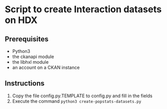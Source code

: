 # Script to create Interaction datasets on HDX

## Prerequisites

* Python3
* the ckanapi module
* the libhxl module
* an account on a CKAN instance

## Instructions

1. Copy the file config.py.TEMPLATE to config.py and fill in the fields
2. Execute the command ``python3 create-popstats-datasets.py``

